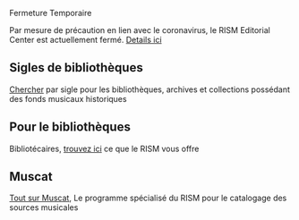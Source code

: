 <article class="notification is-warning is-light">
    <p class="has-text-weight-semibold">Fermeture Temporaire</p>
    <p>Par mesure de précaution en lien avec le coronavirus, le RISM Editorial Center est actuellement fermé. <a href="/new_at_rism/2020/03/18/rism-central-office-temporarily-closed.html">Details ici</a></p>
</article>

## Sigles de bibliothèques

[Chercher](/community/sigla.html) par sigle pour les bibliothèques, archives et collections possédant des fonds musicaux historiques

## Pour le bibliothèques

Bibliotécaires, [trouvez ici](/organization/rism-for-libraries.html) ce que le RISM vous offre

## Muscat

[Tout sur Muscat](/community/muscat.html), Le programme spécialisé du RISM pour le catalogage des sources musicales
